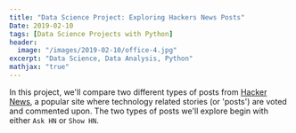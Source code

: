 ```yaml
---
title: "Data Science Project: Exploring Hackers News Posts"
Date: 2019-02-10
tags: [Data Science Projects with Python]
header:
  image: "/images/2019-02-10/office-4.jpg"
excerpt: "Data Science, Data Analysis, Python"
mathjax: "true"
---
```


In this project, we'll compare two different types of posts from [Hacker News](https://news.ycombinator.com/), a popular site where technology related stories (or 'posts') are voted and commented upon. The two types of posts we'll explore begin with either `Ask HN` or `Show HN`.


